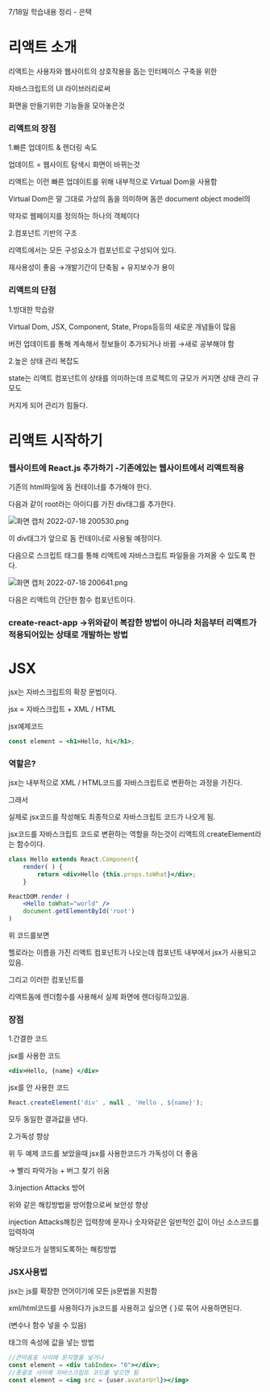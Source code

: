 7/18일 학습내용 정리 - 은택

# 리액트 소개

리액트는 사용자와 웹사이트의 상호작용을 돕는 인터페이스 구축을 위한

자바스크립트의 UI 라이브러리로써

화면을 만들기위한 기능들을 모아놓은것

### 리액트의 장점

1.빠른 업데이트 & 렌더링 속도

업데이트 = 웹사이트 탐색시 화면이 바뀌는것

리액트는 이런 빠른 업데이트를 위해 내부적으로 Virtual Dom을 사용함

Virtual Dom은 말 그대로 가상의 돔을 의미하며 돔은 document object model의

약자로 웹페이지를 정의하는 하나의 객체이다

2.컴포넌트 기반의 구조

리액트에서는 모든 구성요소가 컴포넌트로 구성되어 있다.

재사용성이 좋음 →개발기간이 단축됨 + 유지보수가 용이

### 리액트의 단점

1.방대한 학습량

Virtual Dom, JSX, Component, State, Props등등의 새로운 개념들이 많음

버전 업데이트를 통해 계속해서 정보들이 추가되거나 바뀜 →새로 공부해야 함

2.높은 상태 관리 복잡도

state는 리액트 컴포넌트의 상태를 의미하는데 프로젝트의 규모가 커지면 상태 관리 규모도

커지게 되어 관리가 힘들다.

# 리액트 시작하기

### 웹사이트에 React.js 추가하기 -기존에있는 웹사이트에서 리액트적용

기존의 html파일에 돔 컨테이너를 추가해야 한다.

다음과 같이 root라는 아이디를 가진 div태그를 추가한다.

![화면 캡처 2022-07-18 200530.png](https://s3-us-west-2.amazonaws.com/secure.notion-static.com/d67b188e-e269-451a-a3a7-794e61b20828/화면_캡처_2022-07-18_200530.png)

이 div태그가 앞으로 돔 컨테이너로 사용될 예정이다.

다음으로 스크립트 태그를 통해 리액트에 자바스크립트 파일들을 가져올 수 있도록 한다.

![화면 캡처 2022-07-18 200641.png](https://s3-us-west-2.amazonaws.com/secure.notion-static.com/069ec554-6f4d-4b93-8294-d89dba883184/화면_캡처_2022-07-18_200641.png)

다음은 리액트의 간단한 함수 컴포넌트이다.

### create-react-app →위와같이 복잡한 방법이 아니라 처음부터 리액트가 적용되어있는 상태로 개발하는 방법

# JSX

jsx는 자바스크립트의 확장 문법이다.

jsx = 자바스크립트 + XML / HTML

jsx예제코드

```jsx
const element = <h1>Hello, hi</h1>;
```

### 역할은?

jsx는 내부적으로 XML / HTML코드를 자바스크립트로 변환하는 과정을 가진다.

그래서

실제로 jsx코드를 작성해도 최종적으로 자바스크립트 코드가 나오게 됨.

jsx코드를 자바스크립트 코드로 변환하는 역할을 하는것이 리액트의.createElement라는 함수이다.

```jsx
class Hello extends React.Component{
    render( ) {
        return <div>Hello {this.props.toWhat}</div>;
    }

ReactDOM.render (
    <Hello toWhat="world" />
    document.getElementById('root')
)
```

위 코드를보면

헬로라는 이름을 가진 리액트 컴포넌트가 나오는데 컴포넌트 내부에서 jsx가 사용되고 있음.

그리고 이러한 컴포넌트를

리액트돔에 렌더함수를 사용해서 실제 화면에 렌더링하고있음.

### 장점

1.간결한 코드

jsx를 사용한 코드

```jsx
<div>Hello, {name} </div>
```

jsx를 안 사용한 코드

```jsx
React.createElement('div' , null , 'Hello , ${name}');
```

모두 동일한 결과값을 낸다.

2.가독성 향상

위 두 예제 코드를 보았을때 jsx를 사용한코드가 가독성이 더 좋음

→ 빨리 파악가능 + 버그 찾기 쉬움

3.injection Attacks 방어

위와 같은 해킹방법을 방어함으로써 보안성 향상

injection Attacks해킹은 입력창에 문자나 숫자와같은 일반적인 값이 아닌 소스코드를 입력하여

해당코드가 실행되도록하는 해킹방법

### JSX사용법

jsx는 js를 확장한 언어이기에 모든 js문법을 지원함

xml/html코드를 사용하다가 js코드를 사용하고 싶으면 { }로 묶어 사용하면된다.

(변수나 함수 넣을 수 있음)

태그의 속성에 값을 넣는 방법

```jsx
//큰따옴표 사이에 문자열을 넣거나
const element = <div tabIndex= "0"></div>;
//중괄호 사이에 자바스크립트 코드를 넣으면 됨
const element = <img src = {user.avatarUrl}></img>
```